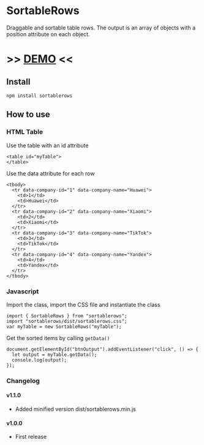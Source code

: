 # SortableRows
Draggable and sortable table rows. The output is an array of objects with a position attribute on each object.

# >> [DEMO](https://davidticona.com/demos/sortablerows) <<

## Install
```
npm install sortablerows
```

## How to use
### HTML Table
Use the table with an id attribute
```
<table id="myTable">
</table>
```
Use the data attribute for each row
```
<tbody>
  <tr data-company-id="1" data-company-name="Huawei">
    <td>1</td>
    <td>Huawei</td>
  </tr>
  <tr data-company-id="2" data-company-name="Xiaomi">
    <td>2</td>
    <td>Xiaomi</td>
  </tr>
  <tr data-company-id="3" data-company-name="TikTok">
    <td>3</td>
    <td>TikTok</td>
  </tr>
  <tr data-company-id="4" data-company-name="Yandex">
    <td>4</td>
    <td>Yandex</td>
  </tr>
</tbody>
```
### Javascript
Import the class, import the CSS file and instantiate the class
```
import { SortableRows } from "sortablerows";
import "sortablerows/dist/sortablerows.css";
var myTable = new SortableRows("myTable");
```
Get the sorted items by calling `getData()`
```
document.getElementById("btnOutput").addEventListener("click", () => {
  let output = myTable.getData();
  console.log(output);
});
```
### Changelog
#### v1.1.0 
* Added minified version dist/sortablerows.min.js
#### v1.0.0 
* First release